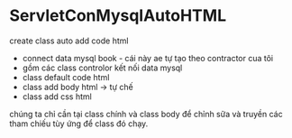 # ServletConMysqlAutoHTML
create class auto add code html 
- connect data mysql book - cái này ae tự tạo theo contractor cua tôi
- gồm các class controlor kết nối data mysql
- class default code html 
- class add body html -> tự chế
- class add css html

chúng ta chỉ cần tại class chính và class body để chỉnh sữa và truyền các tham chiếu tùy ứng để class đó chạy.
